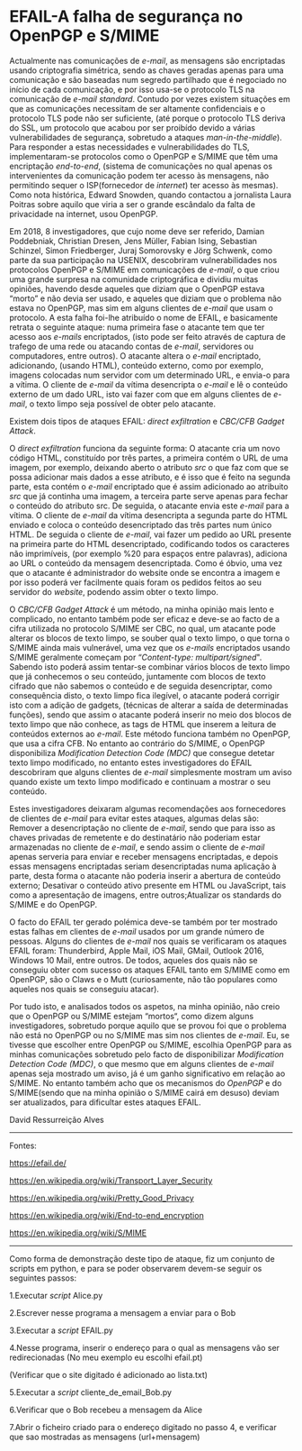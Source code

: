 # EFAIL-A falha de segurança no OpenPGP e S/MIME
 Actualmente nas comunicações de _e-mail_, as mensagens são encriptadas usando criptografia simétrica, sendo as chaves geradas apenas 
para uma comunicação e são baseadas num segredo partilhado que é negociado no início de cada  comunicação, e por isso usa-se o protocolo
TLS na comunicação  de _e-mail standard_. Contudo  por vezes existem  situações em que as  comunicações necessitam de ser altamente 
confidenciais e o protocolo TLS pode não ser suficiente, (até porque o protocolo TLS  deriva do SSL, um protocolo que acabou por 
ser  proibído  devido  a  várias  vulnerabilidades  de  segurança,  sobretudo  a  ataques _man-in-the-middle_). Para responder a estas
necessidades e vulnerabilidades do TLS, implementaram-se  protocolos  como  o OpenPGP e S/MIME que têm uma encriptação 
_end-to-end_, (sistema de comunicações no  qual  apenas  os  intervenientes  da comunicação podem ter acesso às mensagens, 
não permitindo sequer o ISP(fornecedor  de  _internet_)  ter  acesso  às  mesmas). Como nota histórica, Edward Snowden, 
quando contactou a jornalista Laura Poitras sobre  aquilo  que  viria  a  ser  o  grande escândalo da falta de privacidade na internet,
usou OpenPGP.


Em 2018, 8 investigadores, que cujo nome deve ser referido, Damian Poddebniak, Christian Dresen, Jens Müller, Fabian Ising, Sebastian 
Schinzel, Simon Friedberger, Juraj Somorovsky e Jörg Schwenk, como parte da sua participação na USENIX, descobriram vulnerabilidades 
nos protocolos OpenPGP e S/MIME em comunicações de _e-mail_, o que criou uma grande surpresa na comunidade criptográfica e dividiu 
muitas opiniões, havendo desde aqueles que diziam que  o OpenPGP estava “morto” e não devia ser usado, e aqueles que diziam que o 
problema não estava no OpenPGP, mas sim em alguns clientes de _e-mail_ que usam o protocolo. A esta falha foi-lhe atribuído o nome de EFAIL, e basicamente retrata o seguinte ataque: numa primeira fase o atacante tem que ter acesso aos _e-mails_ encriptados, (isto pode ser feito através de captura de trafego de uma rede ou atacando contas de _e-mail_, servidores ou computadores, entre outros). O atacante altera o _e-mail_ encriptado, adicionando, (usando HTML), conteúdo externo, como por exemplo, imagens colocadas num servidor com um determinado URL, e envia-o para a vítima. O cliente de _e-mail_ da vítima desencripta o _e-mail_ e lê o conteúdo externo de um dado URL, isto vai fazer com que em alguns clientes de _e-mail_, o texto limpo seja possível de obter pelo atacante. 


Existem dois tipos de ataques EFAIL: _direct exfiltration_ e _CBC/CFB Gadget Attack_.

O _direct exfiltration_ funciona da seguinte forma: O atacante cria um novo código HTML, constituído por três partes, a primeira 
contém o URL de uma imagem, por exemplo, deixando aberto o atributo _src_ o que faz com que se possa adicionar mais dados a esse 
atributo, e é isso que é feito na segunda parte, esta contém o _e-mail_ encriptado que é assim adicionado ao atribuito _src_ que já 
continha uma imagem, a terceira parte serve apenas para fechar o conteúdo do atributo src. De seguida, o atacante envia este _e-mail_ 
para a vítima. O cliente de _e-mail_ da vítima desencripta a segunda parte do HTML enviado e coloca o conteúdo desencriptado das três 
partes num único HTML. De seguida o cliente de _e-mail_, vai fazer um pedido ao URL presente na primeira parte do HTML 
desencriptado, codificando todos os  caracteres não imprimíveis, (por exemplo %20 para espaços entre palavras), adiciona ao URL o 
conteúdo da mensagem  desencriptada. Como é óbvio, uma vez que o atacante é administrador do website onde se encontra a imagem e por 
isso poderá ver facilmente quais foram os pedidos feitos ao seu servidor do _website_, podendo assim obter o texto limpo.


O _CBC/CFB Gadget Attack_ é um método, na minha opinião mais lento e complicado, no entanto também pode ser eficaz e deve-se ao facto de 
a cifra utilizada no protocolo S/MIME ser CBC, no qual, um atacante pode alterar os blocos de texto limpo, se souber qual o 
texto limpo, o que torna o S/MIME ainda mais vulnerável, uma vez que os _e-mails_ encriptados usando S/MIME geralmente começam 
por “_Content-type: multipart/signed_". Sabendo isto poderá assim tentar-se combinar vários blocos de texto limpo que já conhecemos o 
seu conteúdo, juntamente com blocos de texto cifrado que não sabemos o conteúdo e de seguida desencriptar, como consequência disto, o 
texto limpo fica ilegível, o atacante poderá corrigir isto com a adição de gadgets, (técnicas de alterar a saída de determinadas 
funções), sendo que assim o atacante poderá inserir no meio dos blocos de texto limpo que não conhece, as tags de HTML que inserem a 
leitura de conteúdos externos ao _e-mail_. Este método funciona também no OpenPGP, que usa a cifra CFB. No entanto ao contrário do 
S/MIME, o OpenPGP disponibiliza _Modification Detection Code (MDC)_ que consegue detetar texto limpo modificado, no entanto  estes 
investigadores do EFAIL descobriram que alguns clientes de _e-mail_ simplesmente mostram um aviso quando existe um texto limpo 
modificado e continuam a mostrar o seu conteúdo.


Estes investigadores deixaram algumas recomendações aos fornecedores de clientes de _e-mail_ para evitar estes ataques, algumas delas são: Remover a desencriptação no cliente de _e-mail_, sendo que para isso as chaves privadas de remetente e do destinatário não poderiam estar armazenadas no cliente de _e-mail_, e sendo assim  o cliente de _e-mail_ apenas serveria para enviar e receber mensagens encriptadas, e depois essas mensagens encriptadas seriam desencriptadas numa aplicação à parte, desta forma o atacante não poderia inserir a abertura de conteúdo externo; Desativar o conteúdo ativo presente em HTML ou JavaScript, tais como a apresentação de imagens, entre outros;Atualizar os standards do S/MIME e do OpenPGP.


O facto do EFAIL ter gerado polémica deve-se também por ter mostrado estas falhas em clientes de _e-mail_ usados por um grande 
número de pessoas. Alguns do clientes de _e-mail_ nos quais se verificaram os ataques EFAIL foram: Thunderbird, Apple Mail, iOS Mail, GMail, Outlook 2016, Windows 10 Mail, entre outros. De todos, aqueles dos quais não se conseguiu obter com sucesso os ataques EFAIL tanto em S/MIME como em OpenPGP, são o Claws e o Mutt (curiosamente, não tão populares como aqueles nos quais se conseguiu atacar).

Por tudo isto, e analisados todos os aspetos, na minha opinião, não creio que o OpenPGP ou S/MIME estejam “mortos“, como dizem 
alguns investigadores, sobretudo porque aquilo que se provou foi que o problema não está no OpenPGP ou no S/MIME mas sim nos 
clientes de  _e-mail_. Eu, se tivesse que escolher entre OpenPGP ou S/MIME, escolhia OpenPGP para as minhas comunicações sobretudo 
pelo facto de disponibilizar _Modification Detection Code (MDC)_, o que mesmo que em alguns clientes de _e-mail_ apenas seja mostrado um aviso, já é um ganho significativo em relação ao S/MIME. No entanto também acho que os mecanismos do _OpenPGP_ e do S/MIME(sendo que na minha opinião o S/MIME cairá em desuso) deviam ser atualizados, para dificultar estes ataques EFAIL.

David Ressurreição Alves

---
Fontes:

https://efail.de/

https://en.wikipedia.org/wiki/Transport_Layer_Security

https://en.wikipedia.org/wiki/Pretty_Good_Privacy

https://en.wikipedia.org/wiki/End-to-end_encryption

https://en.wikipedia.org/wiki/S/MIME

---
Como forma de demonstração deste  tipo de ataque, fiz um conjunto de scripts em python, e para se poder observarem devem-se seguir os seguintes passos:

1.Executar _script_ Alice.py

2.Escrever nesse programa a mensagem a enviar para o Bob

3.Executar a _script_ EFAIL.py

4.Nesse programa, inserir o endereço para o qual as mensagens vão ser redirecionadas (No meu exemplo eu escolhi efail.pt)

(Verificar que o site digitado é adicionado ao lista.txt)

5.Executar a _script_ cliente_de_email_Bob.py 

6.Verificar que o Bob recebeu a mensagem da Alice 

7.Abrir o ficheiro criado para o endereço digitado no passo 4, e verificar que sao mostradas as mensagens (url+mensagem)
